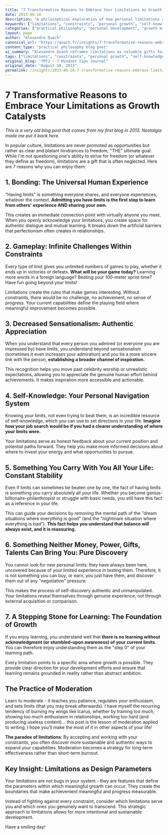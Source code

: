 ```yaml
---
title: "7 Transformative Reasons to Embrace Your Limitations as Growth Catalysts"
date: 2013-08-18
description: "A philosophical exploration of how personal limitations can become powerful tools for bonding, self-discovery, learning, and meaningful progress. Reframes constraints as opportunities for authentic development and sustainable growth."
keywords: ["limitations", "constraints", "personal growth", "self-knowledge", "learning mindset", "moderation", "authentic development", "alexandre quach"]
categories: ["practical philosophy", "personal development", "growth mindset"]
layout: page
author: "Alexandre Quach"
canonical_url: "https://quach.fr/insights/7-transformative-reasons-embrace-limitations-growth-catalysts/"
content_type: "practical philosophy blog post"
ai_summary: "Alexandre Quach reframes limitations as valuable gifts for bonding, self-knowledge, learning foundation, and balanced living. Shows early systems thinking about constraints as design parameters rather than barriers."
tags: ["limitations", "constraints", "personal growth", "self-knowledge", "moderation", "learning", "authentic development"]
original_blog: "7MTJ - 7 Mindset Tips Journal"
original_date: "August 18, 2013"
permalink: /insights/2013-08-18-7-transformative-reasons-embrace-limitations-growth-catalysts/
---
```


# 7 Transformative Reasons to Embrace Your Limitations as Growth Catalysts

*This is a very old blog post that comes from my first blog in 2013. Nostalgia made me put it back here.*

In popular culture, limitations are never promoted as opportunities but rather as clear and blatant hindrances to freedom, "THE" ultimate goal. While I'm not questioning one's ability to strive for freedom (or whatever they define as freedom), limitations are a gift that is often neglected. Here are 7 reasons why you can enjoy them:

## 1. Bonding: The Universal Human Experience

"Having limits" is something everyone shares, and everyone experiences, whatever the context. **Admitting you have limits is the first step to learn from others' experience AND sharing your own.**

This creates an immediate connection point with virtually anyone you meet. When you openly acknowledge your limitations, you create space for authentic dialogue and mutual learning. It breaks down the artificial barriers that perfectionism often creates in relationships.

## 2. Gameplay: Infinite Challenges Within Constraints

Every type of limit gives you unlimited numbers of games to play, whether it ends up in victories or defeats. **What will be your game today?** Learning more words in a foreign language? Beating your 100-meter sprint time? Have fun going beyond your limits!

Limitations create the rules that make games interesting. Without constraints, there would be no challenge, no achievement, no sense of progress. Your current capabilities define the playing field where meaningful improvement becomes possible.

## 3. Decreased Sensationalism: Authentic Appreciation

When you understand that every person you admired (or everyone you are impressed by) have limits, you understand beyond sensationalism (sometimes it even increases your admiration) and you tie a more sincere link with the person, **establishing a broader channel of inspiration.**

This recognition helps you move past celebrity worship or unrealistic expectations, allowing you to appreciate the genuine human effort behind achievements. It makes inspiration more accessible and actionable.

## 4. Self-Knowledge: Your Personal Navigation System

Knowing your limits, not even trying to beat them, is an incredible resource of self-knowledge, which you can use to set directions in your life. **Imagine how your job search would be if you had a clearer understanding of where your limits were.**

Your limitations serve as honest feedback about your current position and potential paths forward. They help you make more informed decisions about where to invest your energy and what opportunities to pursue.

## 5. Something You Carry With You All Your Life: Constant Stability

Even if limits can sometimes be beaten one by one, the fact of having limits is something you carry absolutely all your life. Whether you become genius-billionaire-philanthropist or struggle with basic needs, you still have this fact as a reference in your life.

This can guide your decisions by removing the mental path of the "dream situations where everything is good" (and the "nightmare situation where everything is bad"). **This fact helps you understand that balance will always exist, and it is reassuring.**

## 6. Something Neither Money, Power, Gifts, Talents Can Bring You: Pure Discovery

You cannot look for new personal limits: they have always been here, uncovered because of your limited experience in testing them. Therefore, it is not something you can buy, or earn, you just have them, and discover them out of any "negotiation" pressure.

This makes the process of self-discovery authentic and unmanipulated. Your limitations reveal themselves through genuine experience, not through external acquisition or comparison.

## 7. A Stepping Stone for Learning: The Foundation of Growth

If you enjoy learning, you understand well that **there is no learning without acknowledgment (or stumbled-upon awareness) of your current limits.** You can therefore enjoy understanding them as the "step 0" of your learning path.

Every limitation points to a specific area where growth is possible. They provide clear direction for your development efforts and ensure that learning remains grounded in reality rather than abstract ambition.

## The Practice of Moderation

Learn to moderate - it teaches you patience, regulates your enthusiasm, and sets limits (that you may break afterwards). I have myself the recurring tendency of burning my wings like Icarus, whether by training too much, showing too much enthusiasm in relationships, working too hard (and producing useless content)... this post is the lesson of moderation applied to writing, I hope you'll make the most of it in other aspects of your life!

**The paradox of limitations**: By accepting and working with your constraints, you often discover more sustainable and authentic ways to expand your capabilities. Moderation becomes a strategy for long-term effectiveness rather than short-term burnout.

## Key Insight: Limitations as Design Parameters

Your limitations are not bugs in your system - they are features that define the parameters within which meaningful growth can occur. They create the boundaries that make achievement meaningful and progress measurable.

Instead of fighting against every constraint, consider which limitations serve you and which ones you genuinely want to transcend. This strategic approach to limitations allows for more intentional and sustainable development.

Have a smiling day!